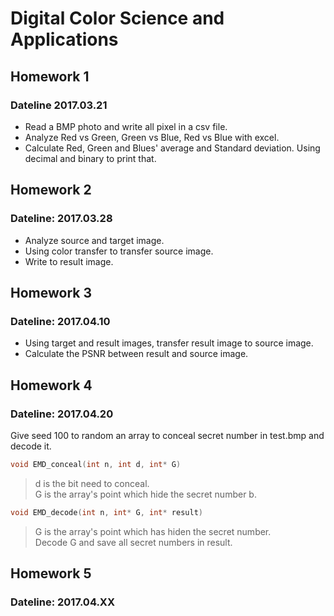 # Digital Color Science and Applications

## Homework 1 
### Dateline 2017.03.21
* Read a BMP photo and write all pixel in a csv file.
* Analyze Red vs Green, Green vs Blue, Red vs Blue with excel.
* Calculate Red, Green and Blues' average and Standard deviation. Using decimal and binary to print that.

## Homework 2 
### Dateline: 2017.03.28
* Analyze source and target image.
* Using color transfer to transfer source image.
* Write to result image.

## Homework 3
### Dateline: 2017.04.10
* Using target and result images, transfer result image to source image.
* Calculate the PSNR between result and source image.

## Homework 4
### Dateline: 2017.04.20
Give seed 100 to random an array to conceal secret number in test.bmp and decode it.

```c++
void EMD_conceal(int n, int d, int* G)
```
> d is the bit need to conceal.<br />
> G is the array's point which hide the secret number b.

```c++
void EMD_decode(int n, int* G, int* result)
```
> G is the array's point which has hiden the secret number.<br />
> Decode G and save all secret numbers in result.

## Homework 5
### Dateline: 2017.04.XX
